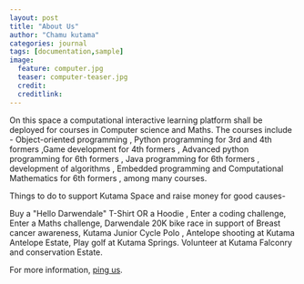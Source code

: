 ```yaml
---
layout: post
title: "About Us"
author: "Chamu kutama"
categories: journal
tags: [documentation,sample]
image:
  feature: computer.jpg
  teaser: computer-teaser.jpg
  credit:
  creditlink:
---
```


On this space a computational interactive learning platform shall be deployed for courses in Computer science and Maths. The courses include - Object-oriented programming , Python programming for 3rd and 4th formers ,Game development for 4th formers , Advanced python programming for 6th formers , Java programming for 6th formers , development of algorithms , Embedded programming and Computational Mathematics for 6th formers , among many courses.

Things to do to support Kutama Space and raise money for good causes-

Buy a "Hello Darwendale" T-Shirt OR a Hoodie , 
Enter a coding challenge,
Enter a Maths challenge,
Darwendale 20K bike race in support of Breast cancer awareness,
Kutama Junior Cycle Polo , 
Antelope shooting at Kutama Antelope Estate,
Play golf at Kutama Springs.
Volunteer at Kutama Falconry and conservation Estate.

For more information, [ping us](https://twitter.com/KutamaCodeclan).
